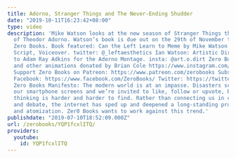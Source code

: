 ```yaml
---
title: Adorno, Stranger Things and The Never-Ending Shudder
date: "2019-10-11T16:23:42+08:00"
type: video
description: 'Mike Watson looks at the new season of Stranger Things through the lens
  of Theodor Adorno. Watson’s book is due out on the 29th of November this year from
  Zero Books. Book featured: Can the Left Learn to Meme by Mike Watson Mike Watson:
  Script, Voiceover. twitter: @_leftaesthetics Ian Watson: Artistic Direction Thanks
  to Adam Ray Adkins for the Adorno Montage. insta: @art.o.dirt Zero Books Logo Animations
  and other animations donated by Brian Cole https://www.instagram.com/robotbloodco/
  Support Zero Books on Patreon: https://www.patreon.com/zerobooks Subscribe: http://bit.ly/SubZeroBooks
  Facebook: https://www.facebook.com/ZeroBooks/ Twitter: https://twitter.com/zer0books
  Zero Books Manifesto: The modern world is at an impasse. Disasters scroll across
  our smartphone screens and we’re invited to like, follow or upvote, but critical
  thinking is harder and harder to find. Rather than connecting us in common struggle
  and debate, the internet has sped up and deepened a long-standing process of alienation
  and atomization. Zer0 Books wants to work against this trend.'
publishdate: "2019-07-10T18:52:09.000Z"
url: /zerobooks/YQP1fcxlITQ/
providers:
  youtube:
    id: YQP1fcxlITQ
---
```

